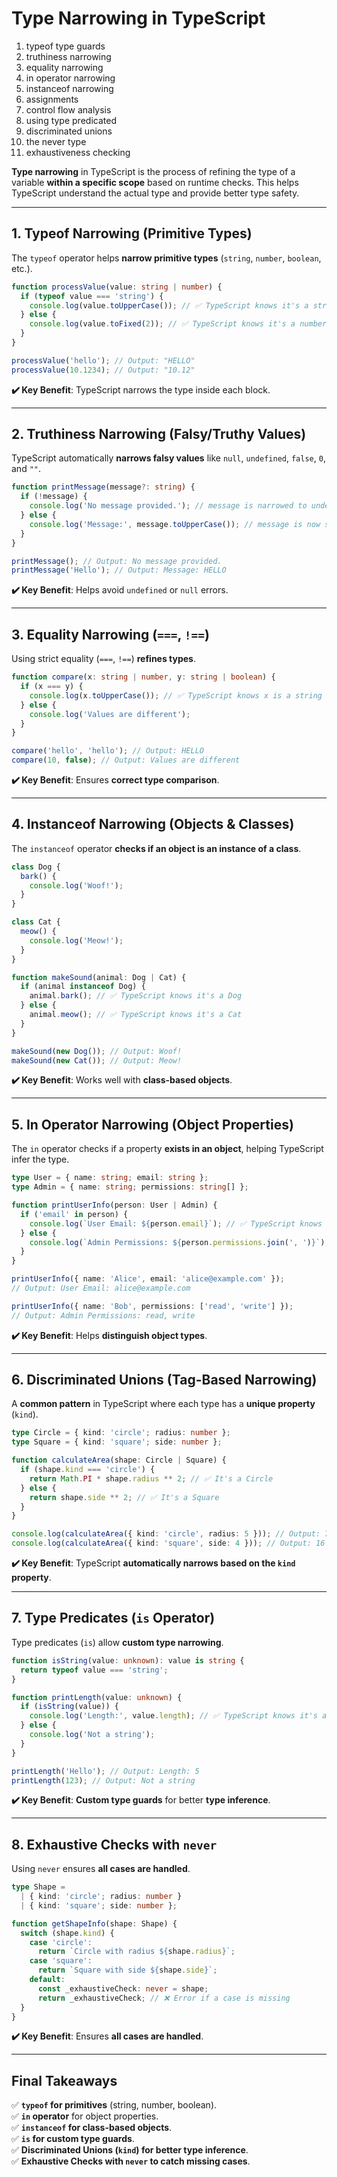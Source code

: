 # **Type Narrowing in TypeScript**

1. typeof type guards
2. truthiness narrowing
3. equality narrowing
4. in operator narrowing
5. instanceof narrowing
6. assignments
7. control flow analysis
8. using type predicated
9. discriminated unions
10. the never type
11. exhaustiveness checking

**Type narrowing** in TypeScript is the process of refining the type of a variable **within a specific scope** based on runtime checks. This helps TypeScript understand the actual type and provide better type safety.

---

## **1. Typeof Narrowing (Primitive Types)**

The `typeof` operator helps **narrow primitive types** (`string`, `number`, `boolean`, etc.).

```typescript
function processValue(value: string | number) {
  if (typeof value === 'string') {
    console.log(value.toUpperCase()); // ✅ TypeScript knows it's a string
  } else {
    console.log(value.toFixed(2)); // ✅ TypeScript knows it's a number
  }
}

processValue('hello'); // Output: "HELLO"
processValue(10.1234); // Output: "10.12"
```

**✔️ Key Benefit**: TypeScript narrows the type inside each block.

---

## **2. Truthiness Narrowing (Falsy/Truthy Values)**

TypeScript automatically **narrows falsy values** like `null`, `undefined`, `false`, `0`, and `""`.

```typescript
function printMessage(message?: string) {
  if (!message) {
    console.log('No message provided.'); // message is narrowed to undefined | ""
  } else {
    console.log('Message:', message.toUpperCase()); // message is now string
  }
}

printMessage(); // Output: No message provided.
printMessage('Hello'); // Output: Message: HELLO
```

**✔️ Key Benefit**: Helps avoid `undefined` or `null` errors.

---

## **3. Equality Narrowing (`===`, `!==`)**

Using strict equality (`===`, `!==`) **refines types**.

```typescript
function compare(x: string | number, y: string | boolean) {
  if (x === y) {
    console.log(x.toUpperCase()); // ✅ TypeScript knows x is a string
  } else {
    console.log('Values are different');
  }
}

compare('hello', 'hello'); // Output: HELLO
compare(10, false); // Output: Values are different
```

**✔️ Key Benefit**: Ensures **correct type comparison**.

---

## **4. Instanceof Narrowing (Objects & Classes)**

The `instanceof` operator **checks if an object is an instance of a class**.

```typescript
class Dog {
  bark() {
    console.log('Woof!');
  }
}

class Cat {
  meow() {
    console.log('Meow!');
  }
}

function makeSound(animal: Dog | Cat) {
  if (animal instanceof Dog) {
    animal.bark(); // ✅ TypeScript knows it's a Dog
  } else {
    animal.meow(); // ✅ TypeScript knows it's a Cat
  }
}

makeSound(new Dog()); // Output: Woof!
makeSound(new Cat()); // Output: Meow!
```

**✔️ Key Benefit**: Works well with **class-based objects**.

---

## **5. In Operator Narrowing (Object Properties)**

The `in` operator checks if a property **exists in an object**, helping TypeScript infer the type.

```typescript
type User = { name: string; email: string };
type Admin = { name: string; permissions: string[] };

function printUserInfo(person: User | Admin) {
  if ('email' in person) {
    console.log(`User Email: ${person.email}`); // ✅ TypeScript knows it's User
  } else {
    console.log(`Admin Permissions: ${person.permissions.join(', ')}`); // ✅ It's Admin
  }
}

printUserInfo({ name: 'Alice', email: 'alice@example.com' });
// Output: User Email: alice@example.com

printUserInfo({ name: 'Bob', permissions: ['read', 'write'] });
// Output: Admin Permissions: read, write
```

**✔️ Key Benefit**: Helps **distinguish object types**.

---

## **6. Discriminated Unions (Tag-Based Narrowing)**

A **common pattern** in TypeScript where each type has a **unique property** (`kind`).

```typescript
type Circle = { kind: 'circle'; radius: number };
type Square = { kind: 'square'; side: number };

function calculateArea(shape: Circle | Square) {
  if (shape.kind === 'circle') {
    return Math.PI * shape.radius ** 2; // ✅ It's a Circle
  } else {
    return shape.side ** 2; // ✅ It's a Square
  }
}

console.log(calculateArea({ kind: 'circle', radius: 5 })); // Output: 78.54
console.log(calculateArea({ kind: 'square', side: 4 })); // Output: 16
```

**✔️ Key Benefit**: TypeScript **automatically narrows based on the `kind` property**.

---

## **7. Type Predicates (`is` Operator)**

Type predicates (`is`) allow **custom type narrowing**.

```typescript
function isString(value: unknown): value is string {
  return typeof value === 'string';
}

function printLength(value: unknown) {
  if (isString(value)) {
    console.log('Length:', value.length); // ✅ TypeScript knows it's a string
  } else {
    console.log('Not a string');
  }
}

printLength('Hello'); // Output: Length: 5
printLength(123); // Output: Not a string
```

**✔️ Key Benefit**: **Custom type guards** for better **type inference**.

---

## **8. Exhaustive Checks with `never`**

Using `never` ensures **all cases are handled**.

```typescript
type Shape =
  | { kind: 'circle'; radius: number }
  | { kind: 'square'; side: number };

function getShapeInfo(shape: Shape) {
  switch (shape.kind) {
    case 'circle':
      return `Circle with radius ${shape.radius}`;
    case 'square':
      return `Square with side ${shape.side}`;
    default:
      const _exhaustiveCheck: never = shape;
      return _exhaustiveCheck; // ❌ Error if a case is missing
  }
}
```

**✔️ Key Benefit**: Ensures **all cases are handled**.

---

## **Final Takeaways**

✅ **`typeof` for primitives** (string, number, boolean).  
✅ **`in` operator** for object properties.  
✅ **`instanceof` for class-based objects**.  
✅ **`is` for custom type guards**.  
✅ **Discriminated Unions (`kind`) for better type inference**.  
✅ **Exhaustive Checks with `never` to catch missing cases**.
